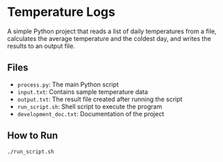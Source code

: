 # Temperature Logs 

A simple Python project that reads a list of daily temperatures from a file, calculates the average temperature and the coldest day, and writes the results to an output file.

## Files

- `process.py`: The main Python script
- `input.txt`: Contains sample temperature data
- `output.txt`: The result file created after running the script
- `run_script.sh`: Shell script to execute the program
- `development_doc.txt`: Documentation of the project

## How to Run

```bash
./run_script.sh
